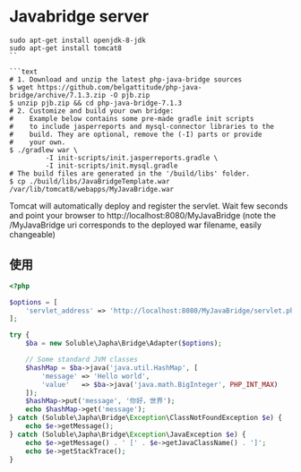 # Javabridge server

```shell
sudo apt-get install openjdk-8-jdk
sudo apt-get install tomcat8
``

```text
# 1. Download and unzip the latest php-java-bridge sources
$ wget https://github.com/belgattitude/php-java-bridge/archive/7.1.3.zip -O pjb.zip
$ unzip pjb.zip && cd php-java-bridge-7.1.3
# 2. Customize and build your own bridge:
#    Example below contains some pre-made gradle init scripts
#    to include jasperreports and mysql-connector libraries to the
#    build. They are optional, remove the (-I) parts or provide
#    your own.       
$ ./gradlew war \
         -I init-scripts/init.jasperreports.gradle \
         -I init-scripts/init.mysql.gradle
# The build files are generated in the '/build/libs' folder.
$ cp ./build/libs/JavaBridgeTemplate.war /var/lib/tomcat8/webapps/MyJavaBridge.war
```

Tomcat will automatically deploy and register the servlet. Wait few seconds and point your browser to http://localhost:8080/MyJavaBridge (note the /MyJavaBridge uri corresponds to the deployed war filename, easily changeable)

## 使用

```php
<?php

$options = [     
    'servlet_address' => 'http://localhost:8080/MyJavaBridge/servlet.phpjavabridge'
];

try {
	$ba = new Soluble\Japha\Bridge\Adapter($options);

	// Some standard JVM classes
	$hashMap = $ba->java('java.util.HashMap', [         
		'message' => 'Hello world',                 
		'value'   => $ba->java('java.math.BigInteger', PHP_INT_MAX)
	]);
	$hashMap->put('message', '你好，世界');
	echo $hashMap->get('message');  
} catch (Soluble\Japha\Bridge\Exception\ClassNotFoundException $e) { 
    echo $e->getMessage(); 
} catch (Soluble\Japha\Bridge\Exception\JavaException $e) { 
    echo $e->getMessage() . ' [' . $e->getJavaClassName() . ']';
    echo $e->getStackTrace(); 
}
```